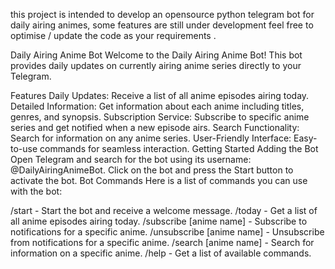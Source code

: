 this project is intended to develop an opensource python telegram bot for daily airing animes, some features are still under development feel free to optimise / update the code as your requirements .

Daily Airing Anime Bot
Welcome to the Daily Airing Anime Bot! This bot provides daily updates on currently airing anime series directly to your Telegram.

Features
Daily Updates: Receive a list of all anime episodes airing today.
Detailed Information: Get information about each anime including titles, genres, and synopsis.
Subscription Service: Subscribe to specific anime series and get notified when a new episode airs.
Search Functionality: Search for information on any anime series.
User-Friendly Interface: Easy-to-use commands for seamless interaction.
Getting Started
Adding the Bot
Open Telegram and search for the bot using its username: @DailyAiringAnimeBot.
Click on the bot and press the Start button to activate the bot.
Bot Commands
Here is a list of commands you can use with the bot:

/start - Start the bot and receive a welcome message.
/today - Get a list of all anime episodes airing today.
/subscribe [anime name] - Subscribe to notifications for a specific anime.
/unsubscribe [anime name] - Unsubscribe from notifications for a specific anime.
/search [anime name] - Search for information on a specific anime.
/help - Get a list of available commands.

